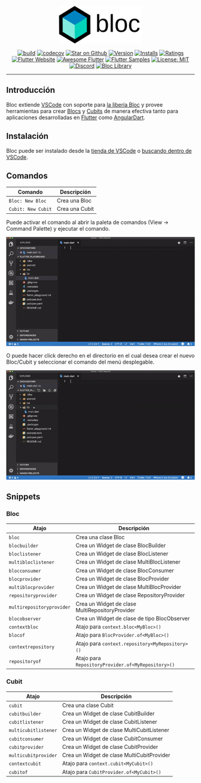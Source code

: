 <p align="center">
<img src="https://raw.githubusercontent.com/felangel/bloc/master/docs/assets/bloc_logo_full.png" height="100" alt="Bloc" />
</p>

<p align="center">
<a href="https://github.com/felangel/bloc/actions"><img src="https://img.shields.io/github/workflow/status/felangel/bloc/build.svg?logo=github" alt="build"></a>
<a href="https://codecov.io/gh/felangel/bloc"><img src="https://codecov.io/gh/felangel/Bloc/branch/master/graph/badge.svg" alt="codecov"></a>
<a href="https://github.com/felangel/bloc"><img src="https://img.shields.io/github/stars/felangel/bloc.svg?style=flat&logo=github&colorB=deeppink&label=stars" alt="Star on Github"></a>
<a href="https://marketplace.visualstudio.com/items?itemName=FelixAngelov.bloc"><img src="https://vsmarketplacebadge.apphb.com/version-short/FelixAngelov.bloc.svg" alt="Version"></a>
<a href="https://marketplace.visualstudio.com/items?itemName=FelixAngelov.bloc"><img src="https://vsmarketplacebadge.apphb.com/installs-short/FelixAngelov.bloc.svg" alt="Installs"></a>
<a href="https://marketplace.visualstudio.com/items?itemName=FelixAngelov.bloc"><img src="https://vsmarketplacebadge.apphb.com/rating-short/FelixAngelov.bloc.svg" alt="Ratings"></a>
<a href="https://flutter.dev/docs/development/data-and-backend/state-mgmt/options#bloc--rx"><img src="https://img.shields.io/badge/flutter-website-deepskyblue.svg" alt="Flutter Website"></a>
<a href="https://github.com/Solido/awesome-flutter#standard"><img src="https://img.shields.io/badge/awesome-flutter-blue.svg?longCache=true" alt="Awesome Flutter"></a>
<a href="http://fluttersamples.com"><img src="https://img.shields.io/badge/flutter-samples-teal.svg?longCache=true" alt="Flutter Samples"></a>
<a href="https://opensource.org/licenses/MIT"><img src="https://img.shields.io/badge/license-MIT-purple.svg" alt="License: MIT"></a>
<a href="https://discord.gg/Hc5KD3g"><img src="https://img.shields.io/discord/649708778631200778.svg?logo=discord&color=blue" alt="Discord"></a>
<a href="https://github.com/felangel/bloc"><img src="https://tinyurl.com/bloc-library" alt="Bloc Library"></a>
</p>

---

## Introducción

Bloc extiende [VSCode](https://code.visualstudio.com/) con soporte para [la libería Bloc](https://bloclibrary.dev) y provee herramientas para crear [Blocs](https://github.com/felangel/bloc) y [Cubits](https://github.com/felangel/cubit) de manera efectiva tanto para aplicaciones desarrolladas en [Flutter](https://flutter.dev/) como [AngularDart](https://angulardart.dev/).

## Instalación

Bloc puede ser instalado desde la [tienda de VSCode](https://marketplace.visualstudio.com/items?itemName=FelixAngelov.bloc) o [buscando dentro de VSCode](https://code.visualstudio.com/docs/editor/extension-gallery#_search-for-an-extension).

## Comandos

| Comando            | Descripción    |
| ------------------ | -------------- |
| `Bloc: New Bloc`   | Crea una Bloc  |
| `Cubit: New Cubit` | Crea una Cubit |

Puede activar el comando al abrir la paleta de comandos (View -> Command Palette) y ejecutar el comando.

![demostración](https://raw.githubusercontent.com/felangel/bloc/master/extensions/vscode/assets/new-bloc-usage-1.gif)

O puede hacer click derecho en el directorio en el cual desea crear el nuevo Bloc/Cubit y seleccionar el comando del menú desplegable.

![demostración](https://raw.githubusercontent.com/felangel/bloc/master/extensions/vscode/assets/new-bloc-usage-2.gif)

## Snippets

### Bloc

| Atajo                     | Descripción                                        |
| ------------------------- | -------------------------------------------------- |
| `bloc`                    | Crea una clase Bloc                                |
| `blocbuilder`             | Crea un Widget de clase BlocBuilder                |
| `bloclistener`            | Crea un Widget de clase BlocListener               |
| `multibloclistener`       | Crea un Widget de clase MultiBlocListener          |
| `blocconsumer`            | Crea un Widget de clase BlocConsumer               |
| `blocprovider`            | Crea un Widget de clase BlocProvider               |
| `multiblocprovider`       | Crea un Widget de clase MultiBlocProvider          |
| `repositoryprovider`      | Crea un Widget de clase RepositoryProvider         |
| `multirepositoryprovider` | Crea un Widget de clase MultiRepositoryProvider    |
| `blocobserver`            | Crea un Widget de clase de tipo BlocObserver       |
| `contextbloc`             | Atajo para `context.bloc<MyBloc>()`                |
| `blocof`                  | Atajo para `BlocProvider.of<MyBloc>()`             |
| `contextrepository`       | Atajo para `context.repository<MyRepository>()`    |
| `repositoryof`            | Atajo para `RepositoryProvider.of<MyRepository>()` |

### Cubit

| Atajo                | Descripción                                |
| -------------------- | ------------------------------------------ |
| `cubit`              | Crea una clase Cubit                       |
| `cubitbuilder`       | Crea un Widget de clase CubitBuilder       |
| `cubitlistener`      | Crea un Widget de clase CubitListener      |
| `multicubitlistener` | Crea un Widget de clase MultiCubitListener |
| `cubitconsumer`      | Crea un Widget de clase CubitConsumer      |
| `cubitprovider`      | Crea un Widget de clase CubitProvider      |
| `multicubitprovider` | Crea un Widget de clase MultiCubitProvider |
| `contextcubit`       | Atajo para `context.cubit<MyCubit>()`      |
| `cubitof`            | Atajo para `CubitProvider.of<MyCubit>()`   |
